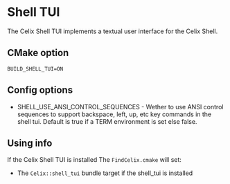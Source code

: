 # Shell TUI

The Celix Shell TUI implements a textual user interface for the Celix Shell.

## CMake option
    BUILD_SHELL_TUI=ON

## Config options

- SHELL_USE_ANSI_CONTROL_SEQUENCES - Wether to use ANSI control
sequences to support backspace, left, up, etc key commands in the
shell tui. Default is true if a TERM environment is set else false.

## Using info

If the Celix Shell TUI is installed The `FindCelix.cmake` will set:
 - The `Celix::shell_tui` bundle target if the shell_tui is installed
